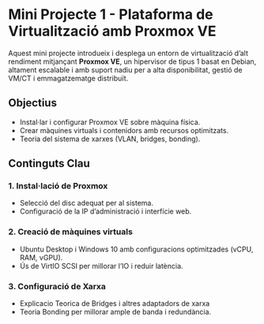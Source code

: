 # Mini Projecte 1 - Plataforma de Virtualització amb Proxmox VE

Aquest mini projecte introdueix i desplega un entorn de virtualització d’alt rendiment mitjançant **Proxmox VE**, un hipervisor de tipus 1 basat en Debian,
altament escalable i amb suport nadiu per a alta disponibilitat, gestió de VM/CT i emmagatzematge distribuït.

## Objectius

- Instal·lar i configurar Proxmox VE sobre màquina física.
- Crear màquines virtuals i contenidors amb recursos optimitzats.
- Teoria del sistema de xarxes (VLAN, bridges, bonding).

## Continguts Clau

### 1. Instal·lació de Proxmox
- Selecció del disc adequat per al sistema.
- Configuració de la IP d’administració i interfície web.

### 2. Creació de màquines virtuals
- Ubuntu Desktop i Windows 10 amb configuracions optimitzades (vCPU, RAM, vGPU).
- Ús de VirtIO SCSI per millorar l’IO i reduir latència.

### 3. Configuració de Xarxa
- Explicacio Teorica de Bridges i altres adaptadors de xarxa
- Teoria Bonding per millorar ample de banda i redundància.
